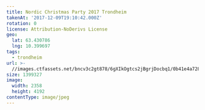 ```yaml
---
title: Nordic Christmas Party 2017 Trondheim
takenAt: '2017-12-09T19:10:42.000Z'
rotation: 0
license: Attribution-NoDerivs License
geo:
  lat: 63.430786
  lng: 10.399697
tags:
  - trondheim
url: >-
  //images.ctfassets.net/bncv3c2gt878/6gXIkOgtcs2jBgrjDocbq1/0b41e4a7282ae4bc9c7ad40a65b7cd1c/nordic-christmas-party-2017-trondheim_38960943211_o
size: 1399327
image:
  width: 2358
  height: 4192
contentType: image/jpeg
---
```


